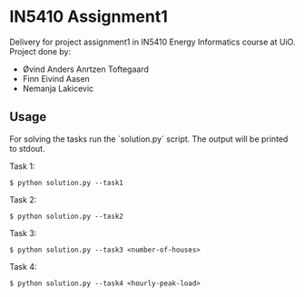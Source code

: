 # IN5410 Assignment1

Delivery for project assignment1 in IN5410 Energy Informatics course at UiO.
Project done by:
- Øvind Anders Anrtzen Toftegaard
- Finn Eivind Aasen
- Nemanja Lakicevic

## Usage

For solving the tasks run the ´solution.py´ script. The output will be printed to stdout.

Task 1:

`
$ python solution.py --task1
`

Task 2:

`
$ python solution.py --task2
`

Task 3:

`
$ python solution.py --task3 <number-of-houses>
`

Task 4:

`
$ python solution.py --task4 <hourly-peak-load>
`
